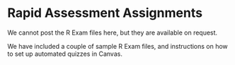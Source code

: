 # Rapid Assessment Assignments

We cannot post the R Exam files here, but they are available on request. 

We have included a couple of sample R Exam files, and instructions on how to set up automated quizzes in Canvas. 